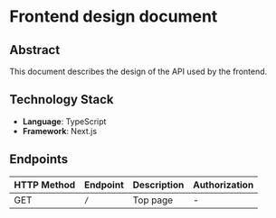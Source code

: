 # Frontend design document

## Abstract

This document describes the design of the API used by the frontend.

## Technology Stack

- **Language**: TypeScript
- **Framework**: Next.js

## Endpoints

| HTTP Method | Endpoint | Description | Authorization |
|-------------|----------|-------------|---------------|
| GET | `/` | Top page | - |
